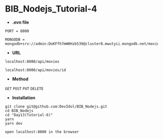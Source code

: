 # BIB_Nodejs_Tutorial-4

- **.evn file**
```
PORT = 8000

MONGODB = mongodb+srv://admin:DoKFfh7mW0Hzb539@cluster0.mwutyii.mongodb.net/movies

```

- **URL**
```
localhost:8000/api/movies

localhost:8000/api/movies/id

```

- **Method**

`GET`
`POST`
`PUT`
`DELETE`



- **Installation**
```
git clone git@github.com:DevIdol/BIB_Nodejs.git
cd BIB_Nodejs
cd "Day13(Tutorial-6)"
yarn
yarn dev

open localhost:8000 in the browser
